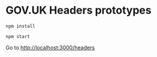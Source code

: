 # GOV.UK Headers prototypes


``npm install``

``npm start``

Go to [http://localhost:3000/headers](http://localhost:3000/headers)

